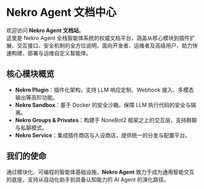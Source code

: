 # Nekro Agent 文档中心

欢迎访问 **Nekro Agent 文档站**。  
这里是 Nekro Agent 全栈智能体系统的权威文档平台，涵盖从核心模块到插件扩展、交互接口、安全机制的全方位说明，面向开发者、运维者及高级用户，助力快速构建、部署与运维自定义智能体。

## 核心模块概览

- **Nekro Plugin**：插件化架构，支持 LLM 响应定制、Webhook 接入、多模态输出等高阶功能。
- **Nekro Sandbox**：基于 Docker 的安全沙箱，保障 LLM 执行代码的安全与隔离。
- **Nekro Groups & Privates**：构建于 NoneBot2 框架之上的交互层，支持群聊与私聊模式。
- **Nekro Service**：集成插件商店与人设商店，提供统一的分发与配置平台。

## 我们的使命

通过模块化、可编程的智能体基础设施，**Nekro Agent** 致力于成为通用智能交互的底座，支持从自动化助手到具备认知能力的 AI Agent 的演化路径。
